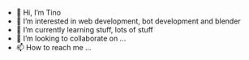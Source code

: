- 👋 Hi, I’m Tino
- 👀 I’m interested in web development, bot development and blender
- 🌱 I’m currently learning stuff, lots of stuff
- 💞️ I’m looking to collaborate on ...
- 📫 How to reach me ...

<!---
synthmancer/synthmancer is a ✨ special ✨ repository because its `README.md` (this file) appears on your GitHub profile.
You can click the Preview link to take a look at your changes.
--->
